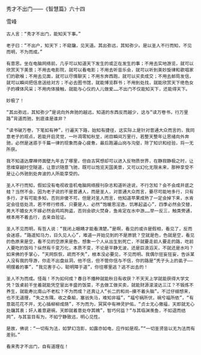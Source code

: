 秀才不出门——《智慧篇》六十四

雪峰


    古人言：“秀才不出门，能知天下事。”

    老子曰：“不出户，知天下；不窥牖，见天道。其出弥远，其知弥少。是以圣人不行而知，不见而明，不为而成。”

    有意思。坐在电脑网络前，几乎可以知道天下发生的或正在发生的事；不用去实地游览，就可以欣赏天下美景；不用去电影院，就可以看电影；不用去听音乐会，就可以听到美妙旋律和歌唱家们的歌喉；不用去见面，就可以尽情聊天；不用东奔西跑，就可以买卖成交；不用去邮局发信，就可以瞬间把信息送给对方；不必去图书馆，就能博览群书；不用到处找，就能欣赏天下绝色女子的裸体风采；不用肉体接触，就能与心仪的人儿做爱……不出门不仅能知天下，还能得天下。

    妙极了！

    “其出弥远，其知弥少”是说向外奔驰的越远，知道的东西反而越少，这与“读万卷书，行万里路”背道而驰，到底谁是谁非？

    “读书破万卷，下笔如有神”，行遍天下路，始知有捷径，这实际上是针对普通大众而言的，我同意老子的观点，若能开启灵觉，一叶凋零知秋至，闭目瞬间万里行，若整天整年让思绪向外奔驰，必然是迷惑于千篇一律的现象而身心疲惫，最后跑遍山岗与沟壑，除了知识和经验，将一无所获。

    我不知道达摩禅师面壁九年去了哪里，但自古冥想却可以进入反物质世界，在静寂静极之时，让思维穿越时空隧道，让意识随意飞驰，既可以饱览天国美景，又可以幻化无限未来，那种享受不是让心外驰到处奔波的人所能享受的。

    圣人不行而知，假如没有电视收音机电脑网络报刊杂志和道听途说，不行怎知？会不会成井底之蛙？当然不会，因为老子说的不是普通人，而是圣人，对普通大众而言，要尽可能地多行，只有多行，才有可能多知，否则非傻不可。但是对圣人而言，他知道苹果成熟了一定会掉下来，水肯定会往低处流，若不修行修炼，只要是人，必然“饱暖思淫逸，饥寒起盗心”，四季必然会交替，男大不婚女大不嫁必然会鸡鸣狗盗，否则会欲火焚身，鱼肯定在水中游……举一反三，触类旁通，根本用不着去行，去亲自验证。

    圣人不见而明，有哲人说：“我闭上眼睛才能看清楚。”是啊，看见的或许是假相，看见了，反而会迷惑，“路遥知马力，日久见人心”，难道一开始见到的不是原貌？空就是色，色就是空，看见的色原来是空，看不见的空原来是色，想象一个人从出生到死亡，不就要走前人要走的路，吃前人要吃的饭吗？纵然有千变万化，本质不变，不论是平静无波，还是巨浪滔天，不就还是水吗？如来佛的手掌心，“天网恢恢，疏而不失”，根本没必要见，不见而明。我偶尔狂妄狂妄，告诉某人没有我的导游，你走不出盘丝洞，他不信，但不管你信与不信，你的路是“秃子头上的虱子——明摆着的事”，“我见害于心，聪明障于道”，你往哪里逃？逃不出去的！

    圣人不为而成。怪哉！不为如何成？春日不播种就能秋日有收获？不天天上学就能获得大学文凭？饭桌前干坐着就能凭空冒出丰盛的饭菜，不去做工做买卖，就能财源滚滚达三江？不锻炼不养生，就能寿比南山不老松？不为而成？还真让人“长二的和尚—摸不着头脑”。不过仔细想来，也不无道理，“失之东隅，收之桑榆，塞翁失马，难知非福”，“福兮祸所伏，祸兮福所依”，“有意栽花花不开，无心插柳柳成荫”，不为而为，冥冥中有神灵护佑，“贞士无心徼福，天即就无心处牖其衷；奸人着意避祸，天即就着意处夺其魄”，智巧何益？“与其临渊羡鱼，不如退而结网”，与其盲目有为，不如宁静致远，明心见性。

    是故，佛说：“一切有为法，如梦幻泡影，如露亦如电，应作如是观。”“一切圣贤皆以无为法而有差别。”

    看来秀才不出门，自有道理在！



